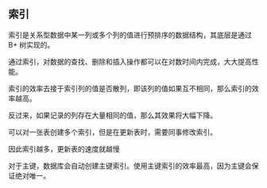 ##  索引

索引是关系型数据中某一列或多个列的值进行预排序的数据结构，其底层是通过 B+ 树实现的。

通过索引，对数据的查找、删除和插入操作都可以在对数时间内完成，大大提高性能。



索引的效率去接于索引列的值是否散列，即该列的值如果互不相同，那么索引的效率越高。

反过来，如果记录的列存在大量相同的值，那么其效果将大幅下降。



可以对一张表创建多个索引，但是在更新表时，需要同事修改索引。

因此索引越多，更新表的速度就越慢



对于主键，数据库会自动创建主键索引。使用主键索引的效率最高，因为主键会保证绝对唯一。